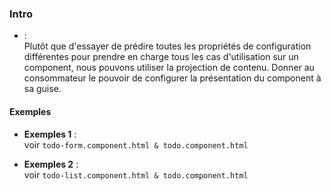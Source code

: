 ### Intro
*  <strong><ng-content></ng-content></strong> :<br>
Plutôt que d'essayer de prédire toutes les propriétés de configuration différentes pour prendre en charge tous les cas d'utilisation sur un component, 
nous pouvons utiliser la projection de contenu. Donner au consommateur le pouvoir de configurer la présentation du component à sa guise.

#### Exemples
* <strong>Exemples 1</strong> : <br>
voir `todo-form.component.html & todo.component.html` 

* <strong>Exemples 2</strong> : <br>
voir `todo-list.component.html & todo.component.html`
